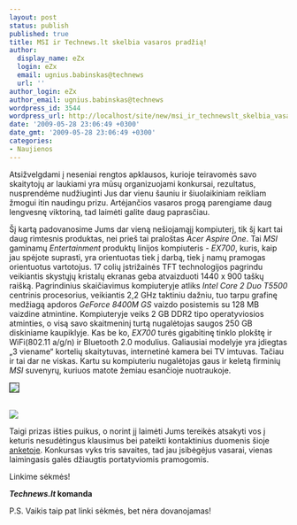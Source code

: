 ```yaml
---
layout: post
status: publish
published: true
title: MSI ir Technews.lt skelbia vasaros pradžią!
author:
  display_name: eZx
  login: eZx
  email: ugnius.babinskas@technews
  url: ''
author_login: eZx
author_email: ugnius.babinskas@technews
wordpress_id: 3544
wordpress_url: http://localhost/site/new/msi_ir_technewslt_skelbia_vasaros_pradzia/
date: '2009-05-28 23:06:49 +0300'
date_gmt: '2009-05-28 23:06:49 +0300'
categories:
- Naujienos
---
```

<p>Atsižvelgdami į neseniai rengtos apklausos, kurioje teiravomės savo skaitytojų ar laukiami yra mūsų organizuojami konkursai, rezultatus, nusprendėme nudžiuginti Jus dar vienu šauniu ir šiuolaikiniam reikliam žmogui itin naudingu prizu. Artėjančios vasaros progą parengiame daug lengvesnę viktoriną, tad laimėti galite daug paprasčiau.</p>
<p>Šį kartą padovanosime Jums dar vieną nešiojamąjį kompiuterį, tik šį kart tai daug rimtesnis produktas, nei prieš tai praloštas <i>Acer Aspire One</i>. Tai <i>MSI</i> gaminamų <i>Entertainment</i> produktų linijos kompiuteris - <i>EX700</i>, kuris, kaip jau spėjote suprasti, yra orientuotas tiek į darbą, tiek į namų pramogas orientuotus vartotojus. 17 colių įstrižainės TFT technologijos pagrindu veikiantis skystųjų kristalų ekranas geba atvaizduoti 1440 x 900 taškų raišką. Pagrindinius skaičiavimus kompiuteryje atliks <i>Intel Core 2 Duo T5500</i> centrinis procesorius, veikiantis 2,2 GHz taktiniu dažniu, tuo tarpu grafinę medžiagą apdoros <i>GeForce 8400M GS</i> vaizdo posistemis su 128 MB vaizdine atmintine. Kompiuteryje veiks 2 GB DDR2 tipo operatyviosios atminties, o visą savo skaitmeninį turtą nugalėtojas saugos 250 GB diskiniame kaupiklyje. Kas be ko, <i>EX700</i> turės gigabitinę tinklo plokštę ir WiFi(802.11 a/g/n) ir Bluetooth 2.0 modulius. Galiausiai modelyje yra įdiegtas „3 viename“ kortelių skaitytuvas, internetinė kamera bei TV imtuvas. Tačiau ir tai dar ne viskas. Kartu su kompiuteriu nugalėtojas gaus ir keletą firminių <i>MSI</i> suvenyrų, kuriuos matote žemiau esančioje nuotraukoje. </p>
<p><a class="ns" href="http://ezx.technews.lt/images/Illustrations/MSI_EX700_with_extra_stuff_600px.jpg">
<div class="imgright"><img src="http://ezx.technews.lt/images/Illustrations/MSI_EX700_with_extra_stuff_600px.jpg" border="1" /></div>
<p></a><a class="ns" href=" http://ezx.technews.lt/images/Illustrations/msi_contest_didele.jpg"><br /><img src="http://ezx.technews.lt/images/Illustrations/msi_contest.jpg" /><br /></a></p>
<p>Taigi prizas išties puikus, o norint jį laimėti Jums tereikės atsakyti vos į keturis nesudėtingus klausimus bei pateikti kontaktinius duomenis šioje <a class="ns" href="http://www.technews.lt/konkursas">anketoje</a>. Konkursas vyks tris savaites, tad jau įsibėgėjus vasarai, vienas laimingasis galės džiaugtis portatyviomis pramogomis. </p>
<p>Linkime sėkmės!</p>
<p><b><i>Technews.lt</i> komanda</b></p>
<p>P.S. Vaikis taip pat linki sėkmės, bet nėra dovanojamas!</p>
